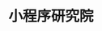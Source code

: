 ---
layout: home
title: 小程序研究院

# 自动重定向到中文版
head:
  - - meta
    - http-equiv: refresh
      content: 0;url=/zh/
---